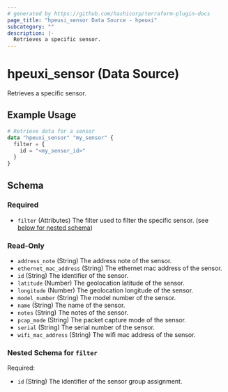 ```yaml
---
# generated by https://github.com/hashicorp/terraform-plugin-docs
page_title: "hpeuxi_sensor Data Source - hpeuxi"
subcategory: ""
description: |-
  Retrieves a specific sensor.
---
```


# hpeuxi_sensor (Data Source)

Retrieves a specific sensor.

## Example Usage

```terraform
# Retrieve data for a sensor
data "hpeuxi_sensor" "my_sensor" {
  filter = {
    id = "<my_sensor_id>"
  }
}
```

<!-- schema generated by tfplugindocs -->
## Schema

### Required

- `filter` (Attributes) The filter used to filter the specific sensor. (see [below for nested schema](#nestedatt--filter))

### Read-Only

- `address_note` (String) The address note of the sensor.
- `ethernet_mac_address` (String) The ethernet mac address of the sensor.
- `id` (String) The identifier of the sensor.
- `latitude` (Number) The geolocation latitude of the sensor.
- `longitude` (Number) The geolocation longitude of the sensor.
- `model_number` (String) The model number of the sensor.
- `name` (String) The name of the sensor.
- `notes` (String) The notes of the sensor.
- `pcap_mode` (String) The packet capture mode of the sensor.
- `serial` (String) The serial number of the sensor.
- `wifi_mac_address` (String) The wifi mac address of the sensor.

<a id="nestedatt--filter"></a>
### Nested Schema for `filter`

Required:

- `id` (String) The identifier of the sensor group assignment.
